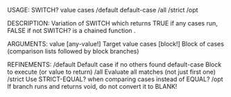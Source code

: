 USAGE:
     SWITCH? value cases /default default-case /all /strict /opt

DESCRIPTION:
     Variation of SWITCH which returns TRUE if any cases run, FALSE if not
     SWITCH? is a chained function .

ARGUMENTS:
    value [any-value!]
        Target value
    cases [block!]
        Block of cases (comparison lists followed by block branches)

REFINEMENTS:
    /default
        Default case if no others found
    default-case
        Block to execute (or value to return)
    /all
        Evaluate all matches (not just first one)
    /strict
        Use STRICT-EQUAL? when comparing cases instead of EQUAL?
    /opt
        If branch runs and returns void, do not convert it to BLANK!
